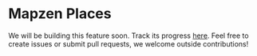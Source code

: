 # Mapzen Places

We will be building this feature soon. Track its progress [here](https://github.com/mapzen/ios/issues). Feel free to create issues or submit pull requests, we welcome outside contributions!
